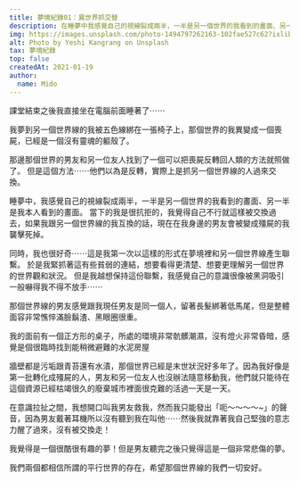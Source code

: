 ```yaml
---
title: 夢境紀錄01：異世界抓交替
description: 在睡夢中我感覺自己的視線裂成兩半，一半是另一個世界的我看到的畫面、另一半是⋯⋯
img: https://images.unsplash.com/photo-1494797262163-102fae527c62?ixlib=rb-1.2.1&ixid=MXwxMjA3fDB8MHxwaG90by1wYWdlfHx8fGVufDB8fHw%3D&auto=format&fit=crop&w=700&q=80
alt: Photo by Yeshi Kangrang on Unsplash
tax: 夢境紀錄
top: false
createdAt: 2021-01-19
author:
  name: Mido
---
```


課堂結束之後我直接坐在電腦前面睡著了⋯⋯

我夢到另一個世界線的我被五色線綁在一張椅子上，那個世界的我異變成一個喪屍，已經是一個沒有靈魂的軀殼了。

那邊那個世界的男友和另一位友人找到了一個可以把喪屍反轉回人類的方法就照做了。
但是這個方法⋯⋯他們以為是反轉，實際上是抓另一個世界線的人過來交換。

睡夢中，我感覺自己的視線裂成兩半，一半是另一個世界的我看到的畫面、另一半是我本人看到的畫面。
當下的我是很抗拒的，我覺得自己不行就這樣被交換過去，如果我跟另一個世界線的我互換的話，現在在我身邊的男友會被變成殭屍的我襲擊死掉。

同時，我也很好奇⋯⋯這是我第一次以這樣的形式在夢境裡和另一個世界線產生聯繫。
於是我緊抓著這有些貧弱的連結，想要看得更清楚、想要更理解另一個世界的世界觀和狀況。
但是我越想保持這份聯繫，我感覺自己的意識很像被黑洞吸引一般嚇得我不得不放手⋯⋯

那個世界線的男友感覺跟我現任男友是同一個人，留著長髮綁著低馬尾，但是整體面容非常憔悴滿臉鬍渣、黑眼圈很重。

我的面前有一個正方形的桌子，所處的環境非常骯髒潮濕，沒有燈火非常昏暗，感覺是個很臨時找到能稍微避難的水泥房屋

牆壁都是污垢跟青苔還有水漬，那個世界已經是末世狀況好多年了。因為我好像是第一批轉化成殭屍的人，男友和另一位友人也沒辦法隨意移動我，他們就只能待在這個資源已經枯竭很久的廢棄城市裡面很克難的活過一天是一天。

在意識拉扯之間，我想開口叫我男友救我，然而我只能發出「呃～～～～~」的聲音，因為男友戴著耳機所以沒有聽到我在叫他⋯⋯然後我就靠著我自己堅強的意志力醒了過來，沒有被交換走！

我覺得是一個很酷很有趣的夢！但是男友聽完之後只覺得這是一個非常悲傷的夢。

我們兩個都相信所謂的平行世界的存在，希望那個世界線的我們一切安好。
